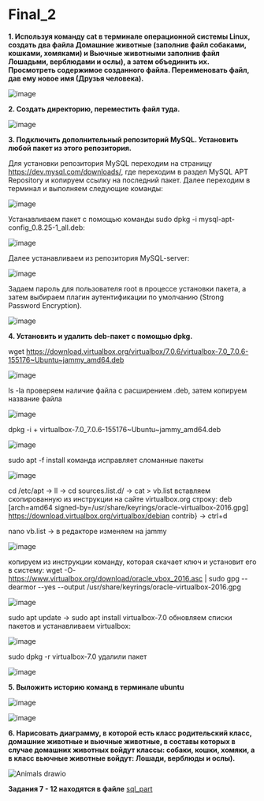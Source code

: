 # Final_2
**1. Используя команду cat в терминале операционной системы Linux, создать
два файла Домашние животные (заполнив файл собаками, кошками,
хомяками) и Вьючные животными заполнив файл Лошадьми, верблюдами и
ослы), а затем объединить их. Просмотреть содержимое созданного файла.
Переименовать файл, дав ему новое имя (Друзья человека).**

![image](https://github.com/Natalia-Orlova/Final_2/assets/109914840/02ce9111-979b-4f23-ae1d-6b93b56b33a6)

**2. Создать директорию, переместить файл туда.**

![image](https://github.com/Natalia-Orlova/Final_2/assets/109914840/a7e7d29a-b5b9-4453-886f-aa8ef838289e)

**3. Подключить дополнительный репозиторий MySQL. Установить любой пакет
из этого репозитория.**

Для установки репозитория MySQL переходим на страницу https://dev.mysql.com/downloads/, где переходим в раздел MySQL APT Repository и копируем ссылку на последний пакет. Далее переходим в терминал и выполняем следующие команды:

![image](https://github.com/Natalia-Orlova/Final_2/assets/109914840/173f54c1-8ad5-4e8e-903b-39ede762c48f)

Устанавливаем пакет с помощью команды sudo dpkg -i mysql-apt-config_0.8.25-1_all.deb:

![image](https://github.com/Natalia-Orlova/Final_2/assets/109914840/1cf3afc6-e0ed-4698-a8d5-ff0d2a72d48d)

Далее устанавливаем из репозитория MySQL-server: 

![image](https://github.com/Natalia-Orlova/Final_2/assets/109914840/3c4e6fba-d1a4-440b-9b36-be311219efde)

Задаем пароль для пользователя root в процессе установки пакета, а затем выбираем плагин аутентификации по умолчанию (Strong Password Encryption).

![image](https://github.com/Natalia-Orlova/Final_2/assets/109914840/ea5faf2e-b152-41e7-9e10-7650dd6d731f)

**4. Установить и удалить deb-пакет с помощью dpkg.**

wget https://download.virtualbox.org/virtualbox/7.0.6/virtualbox-7.0_7.0.6-155176~Ubuntu~jammy_amd64.deb

![image](https://github.com/Natalia-Orlova/Final_2/assets/109914840/4c3fcc8e-d5e5-4af1-9c50-65c258ceb50b)

ls -la проверяем наличие файла с расширением .deb, затем копируем название файла

![image](https://github.com/Natalia-Orlova/Final_2/assets/109914840/1f9fa677-f396-429b-ae05-e589b0ac29ab)

dpkg -i + virtualbox-7.0_7.0.6-155176~Ubuntu~jammy_amd64.deb

![image](https://github.com/Natalia-Orlova/Final_2/assets/109914840/adda2a90-32ef-4f0f-9f38-3a4af9dd946e)

sudo apt -f install команда исправляет сломанные пакеты

![image](https://github.com/Natalia-Orlova/Final_2/assets/109914840/70a7dd8b-b5c8-4e0f-bf65-f8d342d54afd)

cd /etc/apt -> ll -> cd sources.list.d/ -> cat > vb.list вставляем скопированную из инструкции на сайте virtualbox.org строку: 
deb [arch=amd64 signed-by=/usr/share/keyrings/oracle-virtualbox-2016.gpg] https://download.virtualbox.org/virtualbox/debian <mydist> contrib} -> ctrl+d

nano vb.list -> в редакторе изменяем <mydist> на jammy

![image](https://github.com/Natalia-Orlova/Final_2/assets/109914840/8211ff59-9bf6-481c-ab6a-d698e00d742d)

копируем из инструкции команду, которая скачает ключ и установит его в систему: 
wget -O- https://www.virtualbox.org/download/oracle_vbox_2016.asc | sudo gpg --dearmor --yes --output /usr/share/keyrings/oracle-virtualbox-2016.gpg
  
![image](https://github.com/Natalia-Orlova/Final_2/assets/109914840/91562d66-1a61-40f5-9a78-e50959d482a0)

sudo apt update -> sudo apt install virtualbox-7.0  обновляем списки пакетов и устанавливаем virtualbox:
  
![image](https://github.com/Natalia-Orlova/Final_2/assets/109914840/7c419822-254c-4aa5-9f4f-844fd8c3c94d)

sudo dpkg -r virtualbox-7.0 удалили пакет
  
![image](https://github.com/Natalia-Orlova/Final_2/assets/109914840/e0e340ed-8e00-4cf1-9c6a-c5feb87685a8)


 **5. Выложить историю команд в терминале ubuntu**
  
![image](https://github.com/Natalia-Orlova/Final_2/assets/109914840/f96dd809-0553-4941-af2d-4b541fa6ab33)

![image](https://github.com/Natalia-Orlova/Final_2/assets/109914840/1ee7fe9e-3d5b-4fd5-9d10-d5e5d58be29c)

**6. Нарисовать диаграмму, в которой есть класс родительский класс, домашние
животные и вьючные животные, в составы которых в случае домашних
животных войдут классы: собаки, кошки, хомяки, а в класс вьючные животные
войдут: Лошади, верблюды и ослы).**
  
![Animals drawio](https://github.com/Natalia-Orlova/Final_2/assets/109914840/9b437b36-b119-42e9-9e6b-b0f5bb1e5b66)

**Задания 7 - 12 находятся в файле** [sql_part](https://github.com/Natalia-Orlova/Final_2/blob/main/sql_part.sql)
